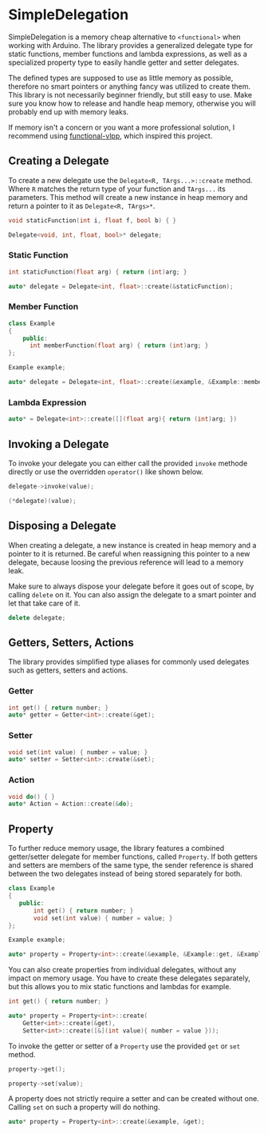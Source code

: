 # SimpleDelegation
SimpleDelegation is a memory cheap alternative to `<functional>` when working with Arduino. The library provides a generalized delegate type for static functions, member functions and lambda expressions, as well as a specialized property type to easily handle getter and setter delegates.

The defined types are supposed to use as little memory as possible, therefore no smart pointers or anything fancy was utilized to create them. This library is not necessarily beginner friendly, but still easy to use. Make sure you know how to release and handle heap memory, otherwise you will probably end up with memory leaks.

If memory isn't a concern or you want a more professional solution, I recommend using [functional-vlpp](https://github.com/khoih-prog/functional-vlpp.git), which inspired this project.

 ## Creating a Delegate
 To create a new delegate use the `Delegate<R, TArgs...>::create` method. Where `R` matches the return type of your function and `TArgs...` its parameters. This method will create a new instance in heap memory and return a pointer to it as `Delegate<R, TArgs>*`.
 

  ```cpp
  void staticFunction(int i, float f, bool b) { }

  Delegate<void, int, float, bool>* delegate;
  ```


  ### Static Function
  ```cpp
  int staticFunction(float arg) { return (int)arg; }

  auto* delegate = Delegate<int, float>::create(&staticFunction); 
  ```

  ### Member Function
  ```cpp
  class Example
  {
      public:
        int memberFunction(float arg) { return (int)arg; }
  };

  Example example;  

  auto* delegate = Delegate<int, float>::create(&example, &Example::memberFunction); 
  ```

  ### Lambda Expression

  ```cpp
  auto* = Delegate<int>::create([](float arg){ return (int)arg; })
  ```

 ## Invoking a Delegate
 To invoke your delegate you can either call the provided `invoke` methode directly or use the overridden `operator()` like shown below.
 ```cpp
 delegate->invoke(value);
 ```

 ```cpp
 (*delegate)(value);
 ```

 ## Disposing a Delegate
 When creating a delegate, a new instance is created in heap memory and a pointer to it is returned. Be careful when reassigning this pointer to a new delegate, because loosing the previous reference will lead to a memory leak. 

 Make sure to always dispose your delegate before it goes out of scope, by calling `delete` on it. You can also assign the delegate to a smart pointer and let that take care of it.
 ```cpp
 delete delegate;
 ```

 ## Getters, Setters, Actions
 The library provides simplified type aliases for commonly used delegates such as getters, setters and actions.

  ### Getter
  ```cpp
  int get() { return number; }
  auto* getter = Getter<int>::create(&get);
  ```

  ### Setter
  ```cpp
  void set(int value) { number = value; }
  auto* setter = Setter<int>::create(&set);
  ```

  ### Action
  ```cpp
  void do() { }
  auto* Action = Action::create(&do);
  ```
 ## Property
 To further reduce memory usage, the library features a combined getter/setter delegate for member functions, called `Property`. If both getters and setters are members of the same type, the sender reference is shared between the two delegates instead of being stored separately for both.

 ```cpp
 class Example
 {
    public:
        int get() { return number; }
        void set(int value) { number = value; }
 };

 Example example;

 auto* property = Property<int>::create(&example, &Example::get, &Example::set)
 ```

 You can also create properties from individual delegates, without any impact on memory usage. You have to create these delegates separately, but this allows you to mix static functions and lambdas for example.
 
 ```cpp
 int get() { return number; }

 auto* property = Property<int>::create(
     Getter<int>::create(&get),
     Setter<int>::create([&](int value){ number = value }));
 ```

 To invoke the getter or setter of a `Property` use the provided `get` or `set` method.

 ```cpp
 property->get();
 ``` 
  ```cpp
 property->set(value);
 ``` 

A property does not strictly require a setter and can be created without one. Calling `set` on such a property will do nothing.

```cpp
auto* property = Property<int>::create(&example, &get);
```
